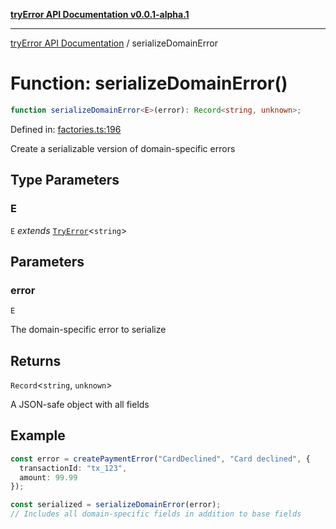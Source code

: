 [**tryError API Documentation v0.0.1-alpha.1**](../index.md)

***

[tryError API Documentation](../index.md) / serializeDomainError

# Function: serializeDomainError()

```ts
function serializeDomainError<E>(error): Record<string, unknown>;
```

Defined in: [factories.ts:196](https://github.com/oconnorjohnson/tryError/blob/e3ae0308069a4fba073f4543d527ad76373db795/src/factories.ts#L196)

Create a serializable version of domain-specific errors

## Type Parameters

### E

`E` *extends* [`TryError`](../interfaces/TryError.md)\<`string`\>

## Parameters

### error

`E`

The domain-specific error to serialize

## Returns

`Record`\<`string`, `unknown`\>

A JSON-safe object with all fields

## Example

```typescript
const error = createPaymentError("CardDeclined", "Card declined", {
  transactionId: "tx_123",
  amount: 99.99
});

const serialized = serializeDomainError(error);
// Includes all domain-specific fields in addition to base fields
```

